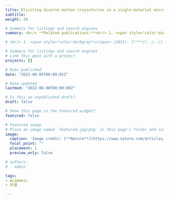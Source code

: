 ```yaml
---
title: Eliciting diverse motion trajectories in a single-material micropost
subtitle:
weight: 20

# Summary for listings and search engines
summary: <br/> **Related publications:**<br/> 1. <span style="color:darkgray">Yuxing Yao, Atalaya Milan Wilborn, Baptiste Lemaire, Foteini Trigka, Friedrich Stricker, Alan H Weible, Shucong Li, Robert KA Bennett, Tung Chun Cheung, Alison Grinthal, Mikhail Zhernenkov, Guillaume Freychet, Patryk Wąsik, Boris Kozinsky, Michael M Lerch, Xiaoguang Wang, Joanna Aizenberg</span> (2024). [**Programming liquid crystal elastomers for multistep ambidirectional deformability**](../../publication/yao-2024-end-on/). *Science*.<br/> 2. <span style="color:darkgray">Shiyu Wang, Shucong Li, Wenchang Zhao, Ying Zhou, Liqiu Wang, Joanna Aizenberg, Pingan Zhu</span> (2024). [**Programming hierarchical anisotropy in microactuators for multimodal actuation**](../../publication/zhu-2024-microactuator/). *Lab on a Chip*. <br/> 3. <span style="color:darkgray">Shucong Li, Michael M Lerch, James T Waters, Bolei Deng, Reese S Martens, Yuxing Yao, Do Yoon Kim, Katia Bertoldi, Alison Grinthal, Anna C Balazs, Joanna Aizenberg</span> (2022). [**Self-regulated non-reciprocal motions in single-material microstructures**](../../publication/li-2022-self/). *Nature*.<br/> 4. <span style="color:darkgray">James T Waters, Shucong Li, Yuxing Yao, Michael M Lerch, Michael Aizenberg, Joanna Aizenberg, Anna C Balazs</span> (2020). [**Twist again - Dynamically and reversibly controllable chirality in liquid crystalline elastomer microposts**](../../publication/waters-2020-twist/). *Advanced Materials*.<br/> 5. <span style="color:darkgray">Yuxing Yao, James T Waters, Anna V Shneidman, Jiaxi Cui, Xiaoguang Wang, Nikolaj K Mandsberg, Shucong Li, Anna C Balazs, Joanna Aizenberg</span> (2018). [**Multiresponsive polymeric microstructures with encoded predetermined and self-regulated deformability**](../../publication/li-2021-controlling/). *Proceedings of the National Academy of Sciences*.<br/> 6. <span style="color:darkgray">Emily C Davidson, Arda Kotikian, Shucong Li, Joanna Aizenberg, Jennifer A Lewis</span> (2020). [**3D printable and reconfigurable liquid crystal elastomers with light‐induced shape memory via dynamic bond exchange**](../../publication/davidson-2020-3d/). *Advanced Materials*.

# <br/> 1. <span style="color:darkgray"></span> (2021). [****](../../). **.

# Summary for listings and search engines
# Link this post with a project
projects: []

# Date published
date: "2022-08-05T00:00:01Z"

# Date updated
lastmod: "2022-08-06T00:00:00Z"

# Is this an unpublished draft?
draft: false

# Show this page in the Featured widget?
featured: false

# Featured image
# Place an image named `featured.jpg/png` in this page's folder and customize its options here.
image:
  caption: 'Image credit: [**Nature**](https://www.nature.com/articles/d41586-022-01080-9)'
  focal_point: ""
  placement: 1
  preview_only: false

# authors:
# - admin

tags:
- Academic
- 开源

---
```

